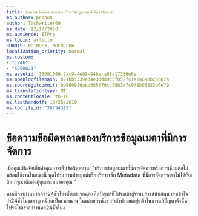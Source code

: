 ```yaml
---
title: ข้อความข้อผิดพลาดของบริการข้อมูลเมตาที่มีการจัดการ
ms.author: pebaum
author: Techwriter40
ms.date: 12/17/2018
ms.audience: ITPro
ms.topic: article
ROBOTS: NOINDEX, NOFOLLOW
localization_priority: Normal
ms.custom:
- "1246"
- "5200021"
ms.assetid: 15091086-2ac9-4e99-94be-a08a17386e6e
ms.openlocfilehash: b21bb5339e34e3ddd9c5f052fc1a2a098b25667a
ms.sourcegitcommit: 0b06093dabd685f76cc39b1d7c0f8b03883b6e79
ms.translationtype: MT
ms.contentlocale: th-TH
ms.lasthandoff: 10/25/2019
ms.locfileid: "36754319"
---
```

# <a name="managed-metadata-service-error-message"></a>ข้อความข้อผิดพลาดของบริการข้อมูลเมตาที่มีการจัดการ

เมื่อคุณเปิดจัดเก็บคำคุณอาจเห็นข้อผิดพลาด: "บริการข้อมูลเมตาที่มีการจัดการหรือการเชื่อมต่อไม่พร้อมใช้งานในขณะนี้ พูลโปรแกรมประยุกต์หรือบริการเว็บ Metadata ที่มีการจัดการอาจไม่ได้เริ่มต้น กรุณาติดต่อผู้ดูแลระบบของคุณ "
  
หากมีการผ่านมากกว่า24ชั่วโมงตั้งแต่แรกคุณเห็นปัญหานี้โปรดเข้าสู่ระบบการสนับสนุน เราเข้าใจว่า24ชั่วโมงอาจดูเหมือนเป็นเวลานาน ในหลายกรณีเรากำลังทำงานอยู่แล้วในการแก้ปัญหาดังนั้นโปรดให้เราอย่างน้อย24ชั่วโมง
  